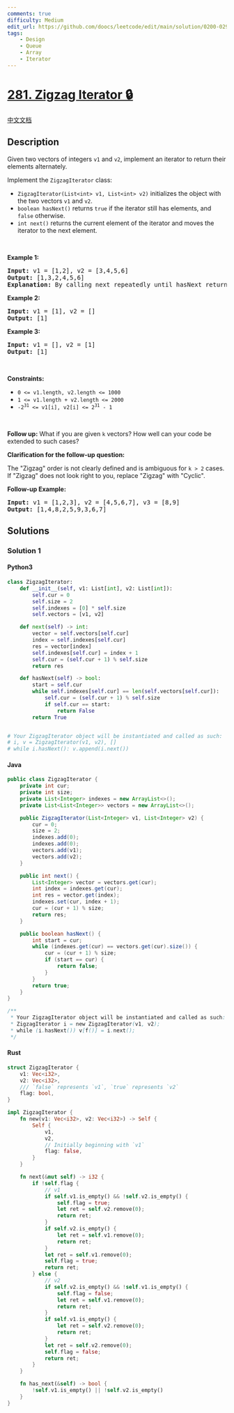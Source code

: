 ```yaml
---
comments: true
difficulty: Medium
edit_url: https://github.com/doocs/leetcode/edit/main/solution/0200-0299/0281.Zigzag%20Iterator/README_EN.md
tags:
    - Design
    - Queue
    - Array
    - Iterator
---
```


<!-- problem:start -->

# [281. Zigzag Iterator 🔒](https://leetcode.com/problems/zigzag-iterator)

[中文文档](/solution/0200-0299/0281.Zigzag%20Iterator/README.md)

## Description

<!-- description:start -->

<p>Given two vectors of integers <code>v1</code> and <code>v2</code>, implement an iterator to return their elements alternately.</p>

<p>Implement the <code>ZigzagIterator</code> class:</p>

<ul>
	<li><code>ZigzagIterator(List&lt;int&gt; v1, List&lt;int&gt; v2)</code> initializes the object with the two vectors <code>v1</code> and <code>v2</code>.</li>
	<li><code>boolean hasNext()</code> returns <code>true</code> if the iterator still has elements, and <code>false</code> otherwise.</li>
	<li><code>int next()</code> returns the current element of the iterator and moves the iterator to the next element.</li>
</ul>

<p>&nbsp;</p>
<p><strong class="example">Example 1:</strong></p>

<pre>
<strong>Input:</strong> v1 = [1,2], v2 = [3,4,5,6]
<strong>Output:</strong> [1,3,2,4,5,6]
<strong>Explanation:</strong> By calling next repeatedly until hasNext returns false, the order of elements returned by next should be: [1,3,2,4,5,6].
</pre>

<p><strong class="example">Example 2:</strong></p>

<pre>
<strong>Input:</strong> v1 = [1], v2 = []
<strong>Output:</strong> [1]
</pre>

<p><strong class="example">Example 3:</strong></p>

<pre>
<strong>Input:</strong> v1 = [], v2 = [1]
<strong>Output:</strong> [1]
</pre>

<p>&nbsp;</p>
<p><strong>Constraints:</strong></p>

<ul>
	<li><code>0 &lt;= v1.length, v2.length &lt;= 1000</code></li>
	<li><code>1 &lt;= v1.length + v2.length &lt;= 2000</code></li>
	<li><code>-2<sup>31</sup> &lt;= v1[i], v2[i] &lt;= 2<sup>31</sup> - 1</code></li>
</ul>

<p>&nbsp;</p>
<p><strong>Follow up:</strong> What if you are given <code>k</code> vectors? How well can your code be extended to such cases?</p>

<p><strong>Clarification for the follow-up question:</strong></p>

<p>The &quot;Zigzag&quot; order is not clearly defined and is ambiguous for <code>k &gt; 2</code> cases. If &quot;Zigzag&quot; does not look right to you, replace &quot;Zigzag&quot; with &quot;Cyclic&quot;.</p>

<p><strong>Follow-up Example:</strong></p>

<pre>
<strong>Input:</strong> v1 = [1,2,3], v2 = [4,5,6,7], v3 = [8,9]
<strong>Output:</strong> [1,4,8,2,5,9,3,6,7]
</pre>

<!-- description:end -->

## Solutions

<!-- solution:start -->

### Solution 1

<!-- tabs:start -->

#### Python3

```python
class ZigzagIterator:
    def __init__(self, v1: List[int], v2: List[int]):
        self.cur = 0
        self.size = 2
        self.indexes = [0] * self.size
        self.vectors = [v1, v2]

    def next(self) -> int:
        vector = self.vectors[self.cur]
        index = self.indexes[self.cur]
        res = vector[index]
        self.indexes[self.cur] = index + 1
        self.cur = (self.cur + 1) % self.size
        return res

    def hasNext(self) -> bool:
        start = self.cur
        while self.indexes[self.cur] == len(self.vectors[self.cur]):
            self.cur = (self.cur + 1) % self.size
            if self.cur == start:
                return False
        return True


# Your ZigzagIterator object will be instantiated and called as such:
# i, v = ZigzagIterator(v1, v2), []
# while i.hasNext(): v.append(i.next())
```

#### Java

```java
public class ZigzagIterator {
    private int cur;
    private int size;
    private List<Integer> indexes = new ArrayList<>();
    private List<List<Integer>> vectors = new ArrayList<>();

    public ZigzagIterator(List<Integer> v1, List<Integer> v2) {
        cur = 0;
        size = 2;
        indexes.add(0);
        indexes.add(0);
        vectors.add(v1);
        vectors.add(v2);
    }

    public int next() {
        List<Integer> vector = vectors.get(cur);
        int index = indexes.get(cur);
        int res = vector.get(index);
        indexes.set(cur, index + 1);
        cur = (cur + 1) % size;
        return res;
    }

    public boolean hasNext() {
        int start = cur;
        while (indexes.get(cur) == vectors.get(cur).size()) {
            cur = (cur + 1) % size;
            if (start == cur) {
                return false;
            }
        }
        return true;
    }
}

/**
 * Your ZigzagIterator object will be instantiated and called as such:
 * ZigzagIterator i = new ZigzagIterator(v1, v2);
 * while (i.hasNext()) v[f()] = i.next();
 */
```

#### Rust

```rust
struct ZigzagIterator {
    v1: Vec<i32>,
    v2: Vec<i32>,
    /// `false` represents `v1`, `true` represents `v2`
    flag: bool,
}

impl ZigzagIterator {
    fn new(v1: Vec<i32>, v2: Vec<i32>) -> Self {
        Self {
            v1,
            v2,
            // Initially beginning with `v1`
            flag: false,
        }
    }

    fn next(&mut self) -> i32 {
        if !self.flag {
            // v1
            if self.v1.is_empty() && !self.v2.is_empty() {
                self.flag = true;
                let ret = self.v2.remove(0);
                return ret;
            }
            if self.v2.is_empty() {
                let ret = self.v1.remove(0);
                return ret;
            }
            let ret = self.v1.remove(0);
            self.flag = true;
            return ret;
        } else {
            // v2
            if self.v2.is_empty() && !self.v1.is_empty() {
                self.flag = false;
                let ret = self.v1.remove(0);
                return ret;
            }
            if self.v1.is_empty() {
                let ret = self.v2.remove(0);
                return ret;
            }
            let ret = self.v2.remove(0);
            self.flag = false;
            return ret;
        }
    }

    fn has_next(&self) -> bool {
        !self.v1.is_empty() || !self.v2.is_empty()
    }
}
```

<!-- tabs:end -->

<!-- solution:end -->

<!-- problem:end -->
